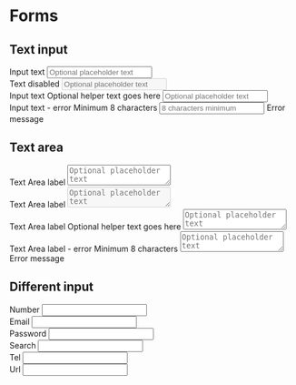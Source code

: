# Forms

## Text input

<div class="row forms">

<div class="col-12 col-lg-6">
    <label for="text-1">Input text</label>
    <input type="text" id="text-1" placeholder="Optional placeholder text">
</div>

<div class="col-12 col-lg-6">
    <label for="text-2">Text disabled</label>
    <input type="text" id="text-2" placeholder="Optional placeholder text" disabled>
</div>

<div class="col-12 col-lg-6">
    <label for="text-3">Input text</label>
    <span>Optional helper text goes here</span>
    <input type="text" id="text-3" placeholder="Optional placeholder text">
</div>

<div class="col-12 col-lg-6">
    <label for="text-4">Input text - error</label>
    <span>Minimum 8 characters</span>
    <input type="text" id="text-4" placeholder="8 characters minimum" minlength="8">
    <span class="error">Error message</span>
</div>

</div>

## Text area

<div class="row">

<div class="col-12 col-lg-6">
    <label for="textarea-1">Text Area label</label>
    <textarea id="textarea-1" placeholder="Optional placeholder text"></textarea>
</div>

<div class="col-12 col-lg-6">
    <label for="textarea-2">Text Area label</label>
    <textarea id="textarea-2" placeholder="Optional placeholder text" disabled></textarea>
</div>

<div class="col-12 col-lg-6">
    <label for="textarea-3">Text Area label</label>
    <span>Optional helper text goes here</span>
    <textarea id="textarea-3" placeholder="Optional placeholder text"></textarea>
</div>

<div class="col-12 col-lg-6">
    <label for="textarea-4">Text Area label - error</label>
    <span>Minimum 8 characters</span>
    <textarea id="textarea-4" placeholder="Optional placeholder text" minlength="8"></textarea>
    <span class="error">Error message</span>
</div>

</div>

## Different input

<div class="row">

<div class="col-12 col-lg-6">
    <label for="number">Number</label>
    <input type="number" id="number" size="">
</div>

<div class="col-12 col-lg-6">
    <label for="email">Email</label>
    <input type="email" id="email" size="">
</div>

<div class="col-12 col-lg-6">
    <label for="password">Password</label>
    <input type="password" id="password" size="">
</div>

<div class="col-12 col-lg-6">
    <label for="search">Search</label>
    <input type="search" id="search" size="">
</div>

<div class="col-12 col-lg-6">
    <label for="tel">Tel</label>
    <input type="tel" id="tel" size="">
</div>

<div class="col-12 col-lg-6">
    <label for="url">Url</label>
    <input type="url" id="url" size="">
</div>

</div>